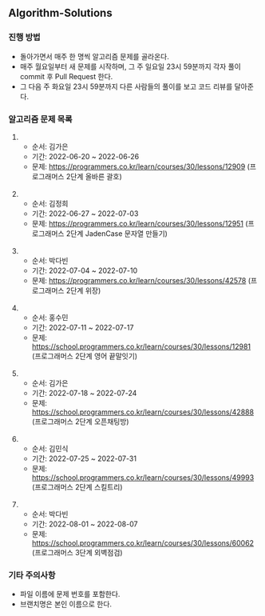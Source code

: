 ## Algorithm-Solutions

### 진행 방법

- 돌아가면서 매주 한 명씩 알고리즘 문제를 골라온다.
- 매주 월요일부터 새 문제를 시작하며, 그 주 일요일 23시 59분까지 각자 풀이 commit 후 Pull Request 한다.
- 그 다음 주 화요일 23시 59분까지 다른 사람들의 풀이를 보고 코드 리뷰를 달아준다.

### 알고리즘 문제 목록

1.  - 순서: 김가은
    - 기간: 2022-06-20 ~ 2022-06-26
    - 문제: https://programmers.co.kr/learn/courses/30/lessons/12909 (프로그래머스 2단계 올바른 괄호)
    <br>
2.
    - 순서: 김정희
    - 기간: 2022-06-27 ~ 2022-07-03
    - 문제: https://programmers.co.kr/learn/courses/30/lessons/12951 (프로그래머스 2단계 JadenCase 문자열 만들기)
    <br>
3.
    - 순서: 박다빈
    - 기간: 2022-07-04 ~ 2022-07-10
    - 문제: https://programmers.co.kr/learn/courses/30/lessons/42578 (프로그래머스 2단계 위장)
    <br>
4.
    - 순서: 홍수민
    - 기간: 2022-07-11 ~ 2022-07-17
    - 문제: https://school.programmers.co.kr/learn/courses/30/lessons/12981 (프로그래머스 2단계 영어 끝말잇기)
    <br>
5.
    - 순서: 김가은
    - 기간: 2022-07-18 ~ 2022-07-24
    - 문제: https://school.programmers.co.kr/learn/courses/30/lessons/42888 (프로그래머스 2단계 오픈채팅방)
    <br>
6.
    - 순서: 김민식
    - 기간: 2022-07-25 ~ 2022-07-31
    - 문제: https://school.programmers.co.kr/learn/courses/30/lessons/49993 (프로그래머스 2단계 스킬트리)
    <br>
7.
    - 순서: 박다빈
    - 기간: 2022-08-01 ~ 2022-08-07
    - 문제: https://school.programmers.co.kr/learn/courses/30/lessons/60062 (프로그래머스 3단계 외벽점검)

    
    

### 기타 주의사항

- 파일 이름에 문제 번호를 포함한다.
- 브랜치명은 본인 이름으로 한다.
